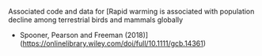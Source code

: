 Associated code and data for [Rapid warming is associated with population decline among terrestrial birds and mammals globally
 - Spooner, Pearson and Freeman (2018)](https://onlinelibrary.wiley.com/doi/full/10.1111/gcb.14361)
